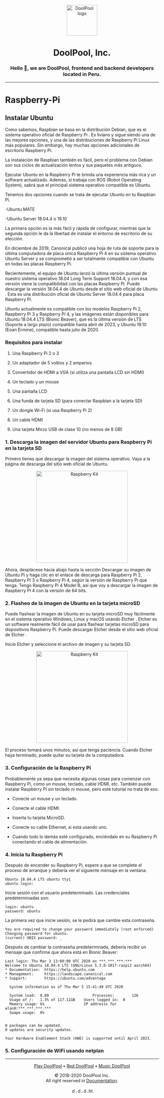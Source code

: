 <p align="center">
  <a href="https://doolpool.com" target="_blank" rel="noopener noreferrer">
    <img width="100" src="https://doolpool.github.io/DoolPool/imggg.png" alt="DoolPool logo">
  </a>
</p>
<h1 align="center">DoolPool, Inc.</h1>
<h3 align="center">Hello 👋, we are DoolPool, frontend and backend developers located in Peru.</h3>
<hr>

# Raspberry-Pi

## Instalar Ubuntu

Como sabemos, Raspbian se basa en la distribución Debian, que es el sistema operativo oficial de Raspberry Pi . Es liviano y sigue siendo una de las mejores opciones, y una de las distribuciones de Raspberry Pi Linux más populares. Sin embargo, hay muchas opciones adicionales de escritorio Raspberry Pi.

La instalación de Raspbian también es fácil, pero el problema con Debian son sus ciclos de actualización lentos y sus paquetes más antiguos.

Ejecutar Ubuntu en la Raspberry Pi te brinda una experiencia más rica y un software actualizado. Además, si trabaja con ROS (Robot Operating System), sabrá que el principal sistema operativo compatible es Ubuntu.

Tenemos dos opciones cuando se trata de ejecutar Ubuntu en tu Raspbian Pi.

-Ubuntu MATE

-Ubuntu Server 18.04.4 o 19.10

La primera opción es la más fácil y rápida de configurar, mientras que la segunda opción le da la libertad de instalar el entorno de escritorio de su elección.

En diciembre de 2019, Canonical publicó una hoja de ruta de soporte para la última computadora de placa única Raspberry Pi 4 en su sistema operativo Ubuntu Server y se comprometió a ser totalmente compatible con Ubuntu en todas las placas Raspberry Pi.

Recientemente, el equipo de Ubuntu lanzó la última versión puntual de nuestro sistema operativo 18.04 Long Term Support 18.04.4, y con esa versión viene la compatibilidad con las placas Raspberry Pi. Puede descargar la versión 18.04.4 de Ubuntu desde el sitio web oficial de Ubuntu . Esta es una distribución oficial de Ubuntu Server 18.04.4 para placa Raspberry Pi.

Ubuntu actualmente es compatible con los modelos Raspberry Pi 2, Raspberry Pi 3 y Raspberry Pi 4, y las imágenes están disponibles para Ubuntu 18.04.4 LTS (Bionic Beaver), que es la última versión de LTS (Soporte a largo plazo) compatible hasta abril de 2023, y Ubuntu 19.10 (Eoan Ermine), compatible hasta julio de 2020.

### Requisitos para instalar

1. Una Raspberry Pi 2 o 3

2. Un adaptador de 5 voltios y 2 amperios

3. Convertidor de HDMI a VGA (si utiliza una pantalla LCD sin HDMI)

4. Un teclado y un mouse

5. Una pantalla LCD

6. Una funda de tarjeta SD (para conectar Raspbian a la tarjeta SD)

7. Un dongle Wi-Fi (si usa Raspberry Pi 2)

8. Un cable HDMI

9. Una tarjeta Micro USB de clase 10 (no menos de 8 GB)

### 1. Descarga la imagen del servidor Ubuntu para Raspberry Pi en la tarjeta SD

Primero tienes que descargar la imagen del sistema operativo. Vaya a la página de descarga del sitio web oficial de Ubuntu.

<p align="center">
    <img width="300" src="https://maker.pro/storage/eMV5Vuz/eMV5VuzcrcRP6uKWJeQN6mVlkxXEdgBBI8VV3T8W.png" alt="Raspberry Kit">
</p>

Ahora, desplácese hacia abajo hasta la sección Descargar su imagen de Ubuntu Pi y haga clic en el enlace de descarga para Raspberry Pi 2, Raspberry Pi 3 o Raspberry Pi 4, según la versión de Raspberry Pi que tenga. Tengo Raspberry Pi 4 Model B, así que voy a descargar la imagen de Raspberry Pi 4 con la versión de 64 bits.

### 2. Flasheo de la imagen de Ubuntu en la tarjeta microSD

Puede flashear la imagen de Ubuntu en su tarjeta microSD muy fácilmente en el sistema operativo Windows, Linux y macOS usando Etcher . Etcher es un software realmente fácil de usar para flashear tarjetas microSD para dispositivos Raspberry Pi. Puede descargar Etcher desde el sitio web oficial de Etcher .

Inicie Etcher y seleccione el archivo de imagen y su tarjeta SD.

<p align="center">
    <img width="300" src="https://maker.pro/storage/EnUlh4Q/EnUlh4QRXft3azUBC14oszxlvGyor44jCk9qdIHE.jpeg" alt="Raspberry Kit">
</p>

El proceso tomará unos minutos, así que tenga paciencia. Cuando Etcher haya terminado, puede quitar su tarjeta de la computadora.

### 3. Configuración de la Raspberry Pi

Probablemente ya sepa que necesita algunas cosas para comenzar con Raspberry Pi, como un mouse, teclado, cable HDMI, etc. También puede instalar Raspberry Pi sin teclado ni mouse, pero este tutorial no trata de eso.

- Conecte un mouse y un teclado.

- Conecte el cable HDMI.

- Inserta tu tarjeta MicroSD.

- Conecte su cable Ethernet, si está usando uno.

- Cuando todo lo demás esté configurado, enciéndalo en su Raspberry Pi conectando el cable de alimentación.

### 4. Inicia tu Raspberry Pi

Después de encender su Raspberry Pi, espere a que se complete el proceso de arranque y debería ver el siguiente mensaje en la ventana.

```ubuntu
Ubuntu 18.04.4 LTS ubuntu tty1
ubuntu login:
```

Inicie sesión con el usuario predeterminado. Las credenciales predeterminadas son:

```ubuntu
login: ubuntu
password: ubuntu
```

La primera vez que inicie sesión, se le pedirá que cambie esta contraseña.

```ubuntu
You are required to change your password immediately (root enforced)
Changing password for ubuntu.
(current) UNIX password: _
```

Después de cambiar la contraseña predeterminada, debería recibir un mensaje que confirme que ahora está en Bionic Beaver:

```ubuntu
Last login: Thu Mar 3 13:00:00 UTC 2020 on ***.***.***.*** 
Welcome to Ubuntu 18.04.4 LTS (GNU/Linux 5.3.0-1017-raspi2 aarch64)   
* Documentation:  https://help.ubuntu.com  
* Management:     https://landscape.canonical.com 
* Support:        https://ubuntu.com/advantage

  System information as of Thu Mar 5 15:41:49 UTC 2020

  System load:  0.89                    Processes:        126
  Usage of /:   1.3% of 117.11GB    Users logged in:  0
  Memory usage: 6%                  IP addresss for wlan0:***.***.***.***
  Swape usage:  0%


0 packages can be updated.
0 updates are security updates.

Your Hardware Enablement Stack (HWE) is supported until April 2023.
```

### 5. Configuración de WiFi usando netplan

<hr> 

<p align="center">
   <a alt="play doolpool" href="https://doolpool.com/play">Play DoolPool</a>
 • <a alt="red doolpool" href="https://doolpool.com/red/">Red DoolPool</a>
 • <a alt="music doolpool" href="https://doolpool.com/music">Music DoolPool</a>
</p> 
<p align="center"> © 2018-2020 DoolPool Inc. <br>All right reserved in <a href="https://doolpool.com/docs/">Documentation</a>.</p>
           
<p align="center">
  <a href="https://twitter.com/dool_pool" target="blank">
    <img align="center" src="https://cdn.jsdelivr.net/npm/simple-icons@3.0.1/icons/twitter.svg" alt="dool_pool" height="15" width="15" />
  </a>
  <a href="https://fb.com/doolpool.company" target="blank">
    <img align="center" src="https://cdn.jsdelivr.net/npm/simple-icons@3.0.1/icons/facebook.svg" alt="doolpool.company" height="15" width="15" />
  </a>
  <a href="https://instagram.com/doolpool.company" target="blank">
    <img align="center" src="https://cdn.jsdelivr.net/npm/simple-icons@3.0.1/icons/instagram.svg" alt="doolpool.company" height="15" width="15" />
  </a>
  <a href="https://www.youtube.com/channel/uc1jwir5d3pgcdaxb2brdh3w" target="blank"> 
    <img align="center" src="https://cdn.jsdelivr.net/npm/simple-icons@3.0.1/icons/youtube.svg" alt="https://www.youtube.com/channel/uc1jwir5d3pgcdaxb2brdh3w" height="15" width="15" />
  </a>
</p>

<!--**DoolPool, Inc**-->
